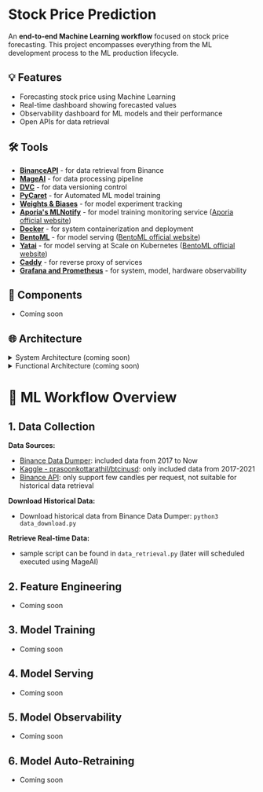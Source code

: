 # Stock Price Prediction
An **end-to-end Machine Learning workflow** focused on stock price forecasting. This project encompasses everything from the ML development process to the ML production lifecycle.


## 💡 Features
- Forecasting stock price using Machine Learning
- Real-time dashboard showing forecasted values
- Observability dashboard for ML models and their performance
- Open APIs for data retrieval


<!-- ## 💻 Images -->


## 🛠️ Tools
- [**BinanceAPI**](https://github.com/sammchardy/python-binance/tree/master) - for data retrieval from Binance
- [**MageAI**](https://www.mage.ai/) - for data processing pipeline
- [**DVC**](https://dvc.org/) - for data versioning control
- [**PyCaret**](https://pycaret.org/) - for Automated ML model training
- [**Weights & Biases**](https://wandb.ai/site) - for model experiment tracking
- [**Aporia's MLNotify**](https://github.com/aporia-ai/mlnotify) - for model training monitoring service ([Aporia official website](https://www.aporia.com/))
- [**Docker**](https://www.docker.com/) - for system containerization and deployment
- [**BentoML**](https://github.com/bentoml/BentoML) - for model serving ([BentoML official website](https://www.bentoml.com/))
- [**Yatai**](https://github.com/bentoml/Yatai) - for model serving at Scale on Kubernetes ([BentoML official website](https://www.bentoml.com/))
- [**Caddy**](https://caddyserver.com/) - for reverse proxy of services
- [**Grafana and Prometheus**](https://grafana.com/) - for system, model, hardware observability


## 🧩 Components
- Coming soon


## 🌐 Architecture
<details>
<summary>System Architecture (coming soon)</summary>
</details>

<details>
<summary>Functional Architecture (coming soon)</summary>
</details>


<!-- ## ⚙️ Setting up -->
<!-- ## 💾 Database -->
<!-- ## 📊 Data/Payload Schema -->


# 🚀 ML Workflow Overview
## 1. Data Collection

**Data Sources:**
- [Binance Data Dumper](https://github.com/stas-prokopiev/binance_historical_data/tree/master): included data from 2017 to Now
- [Kaggle - prasoonkottarathil/btcinusd](https://www.kaggle.com/datasets/prasoonkottarathil/btcinusd): only included data from 2017-2021
- [Binance API](https://github.com/sammchardy/python-binance/tree/master): only support few candles per request, not suitable for historical data retrieval

**Download Historical Data:**
- Download historical data from Binance Data Dumper: `python3 data_download.py`

**Retrieve Real-time Data:**
- sample script can be found in `data_retrieval.py` (later will scheduled executed using MageAI)

## 2. Feature Engineering
- Coming soon

## 3. Model Training
- Coming soon

## 4. Model Serving
- Coming soon

## 5. Model Observability
- Coming soon

## 6. Model Auto-Retraining
- Coming soon
